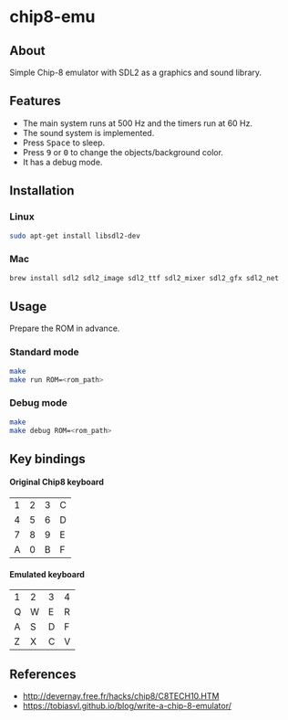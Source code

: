 # chip8-emu

## About

Simple Chip-8 emulator with SDL2 as a graphics and sound library.

## Features

- The main system runs at 500 Hz and the timers run at 60 Hz.
- The sound system is implemented.
- Press <kbd>Space</kbd> to sleep.
- Press <kbd>9</kbd> or <kbd>0</kbd> to change the objects/background color.
- It has a debug mode.

## Installation

### Linux

```sh
sudo apt-get install libsdl2-dev
```

### Mac

```sh
brew install sdl2 sdl2_image sdl2_ttf sdl2_mixer sdl2_gfx sdl2_net
```

## Usage

Prepare the ROM in advance.

### Standard mode

```sh
make
make run ROM=<rom_path>
```

### Debug mode

```sh
make
make debug ROM=<rom_path>
```

## Key bindings

#### Original Chip8 keyboard

| | | | |
|-|-|-|-|
|1|2|3|C|
|4|5|6|D|
|7|8|9|E|
|A|0|B|F|

#### Emulated keyboard

| | | | |
|-|-|-|-|
|1|2|3|4|
|Q|W|E|R|
|A|S|D|F|
|Z|X|C|V|

## References

- <http://devernay.free.fr/hacks/chip8/C8TECH10.HTM>
- <https://tobiasvl.github.io/blog/write-a-chip-8-emulator/>

